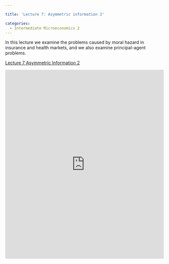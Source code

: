 ```yaml
---

title: 'Lecture 7: Asymmetric information 2'

categories:
  - Intermediate Microeconomics 2
---
```

In this lecture we examine the problems caused by moral hazard in insurance and health markets, and we also examine principal-agent problems.  

<a title="View Lecture 7 Asymmetric Information 2 on Scribd" href="https://www.scribd.com/doc/137987989/Lecture-7-Asymmetric-Information-2" >Lecture 7 Asymmetric Information 2</a>

<iframe src="https://www.scribd.com/embeds/137987989/content?start_page=1&view_mode=scroll" data-auto-height="false" data-aspect-ratio="undefined" scrolling="no" width="100%" height="600" frameborder="0"></iframe>